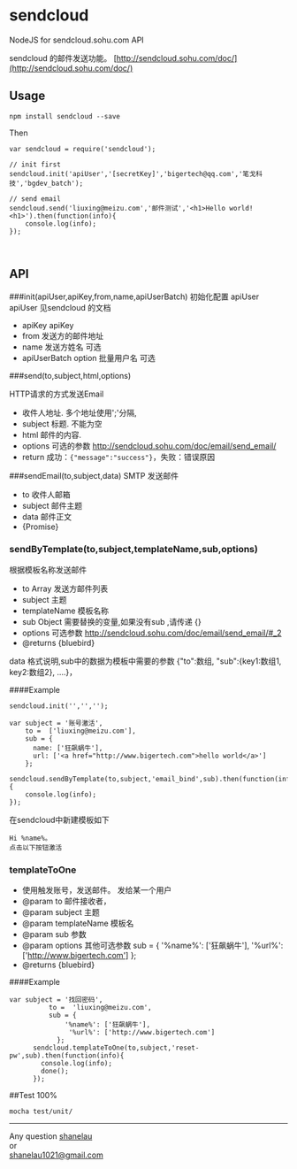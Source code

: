 # sendcloud
NodeJS for sendcloud.sohu.com API 

sendcloud 的邮件发送功能。 [http://sendcloud.sohu.com/doc/](http://sendcloud.sohu.com/doc/)


## Usage



```
npm install sendcloud --save
```

Then 

```
var sendcloud = require('sendcloud');

// init first
sendcloud.init('apiUser','[secretKey]','bigertech@qq.com','笔戈科技','bgdev_batch');

// send email
sendcloud.send('liuxing@meizu.com','邮件测试','<h1>Hello world!<h1>').then(function(info){
	console.log(info);
});



```


## API

###init(apiUser,apiKey,from,name,apiUserBatch)
初始化配置 apiUser  apiUser 见sendcloud 的文档 

 * apiKey  apiKey 
 * from  发送方的邮件地址
 * name  发送方姓名				   可选
 * apiUserBatch  option 批量用户名  可选

###send(to,subject,html,options)

HTTP请求的方式发送Email

 * 收件人地址. 多个地址使用';'分隔,
 * subject 标题. 不能为空
 * html  邮件的内容.
 * options 可选的参数 http://sendcloud.sohu.com/doc/email/send_email/
 * return 成功：`{"message":"success"}`，失败：错误原因


###sendEmail(to,subject,data)
SMTP 发送邮件

 * to 收件人邮箱
 * subject 邮件主题
 * data  邮件正文
 * {Promise}

### sendByTemplate(to,subject,templateName,sub,options)
根据模板名称发送邮件

 * to Array 发送方邮件列表
 * subject 主题
 * templateName 模板名称
 * sub Object 需要替换的变量,如果没有sub ,请传递 {}
 * options 可选参数 http://sendcloud.sohu.com/doc/email/send_email/#_2
 * @returns {bluebird} 
 
 data 格式说明,sub中的数据为模板中需要的参数
 {"to":数组, "sub":{key1:数组1, key2:数组2}, ....}，
 
####Example

```
sendcloud.init('','','');

var subject = '账号激活',
    to =  ['liuxing@meizu.com'],
    sub = {
      name: ['狂飙蜗牛'],
      url: ['<a href="http://www.bigertech.com">hello world</a>']
    };
      sendcloud.sendByTemplate(to,subject,'email_bind',sub).then(function(info){
    console.log(info);
});
```

 在sendcloud中新建模板如下
 
 ```
 Hi %name%。
 点击以下按钮激活
 
 ```

### templateToOne

 * 使用触发账号，发送邮件。 发给某一个用户
 * @param to    邮件接收者，
 * @param subject 主题
 * @param templateName  模板名
 * @param sub     参数
 * @param options   其他可选参数  sub = {
              '%name%': ['狂飙蜗牛'],
               '%url%': ['http://www.bigertech.com']
            };
 * @returns {bluebird}

####Example

```
var subject = '找回密码',
          to =  'liuxing@meizu.com',
          sub = {
              '%name%': ['狂飙蜗牛'],
               '%url%': ['http://www.bigertech.com']
            };
      sendcloud.templateToOne(to,subject,'reset-pw',sub).then(function(info){
        console.log(info);
        done();
      });
```


##Test  100%

```
mocha test/unit/

```

- - - - -

Any question [shanelau](http://weibo.com/kissliux)  
or  
shanelau1021@gmail.com


